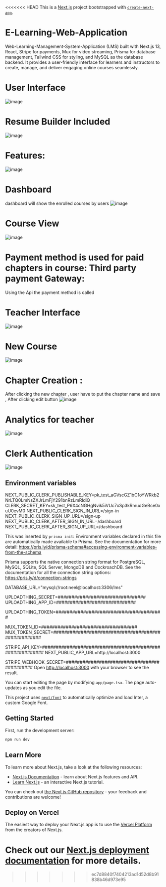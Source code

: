 <<<<<<< HEAD
This is a [Next.js](https://nextjs.org/) project bootstrapped with [`create-next-app`](https://github.com/vercel/next.js/tree/canary/packages/create-next-app).
# E-Learning-Web-Application
Web-Learning-Management-System-Application (LMS) built with Next.js 13, React, Stripe for payments, Mux for video streaming, Prisma for database management, Tailwind CSS for styling, and MySQL as the database backend. It provides a user-friendly interface for learners and instructors to create, manage, and deliver engaging online courses seamlessly.

# User Interface
![image](https://github.com/user-attachments/assets/963aa508-8be0-4332-9d21-6a74967911c1)

# Resume Builder Included
![image](https://github.com/user-attachments/assets/d8258595-7647-48a9-aa63-2696bf386605)

# Features:
![image](https://github.com/user-attachments/assets/05dd3965-0b86-4899-8667-e2bea0468b36)

# Dashboard 
dashboard will show the enrolled courses by users
![image](https://github.com/user-attachments/assets/4060c264-ea44-475b-9526-1adc5fe19e6c)

# Course View 
![image](https://github.com/user-attachments/assets/74eab1b7-d9af-4323-8950-3db0190ebe08)

# Payment method is used for paid chapters in course: Third party payment Gateway:
Using the Api the payment method is called

# Teacher Interface
![image](https://github.com/user-attachments/assets/93c0b2f5-b4b6-47d1-b900-2a5618cd1c2c)

# New Course
![image](https://github.com/user-attachments/assets/d034ed66-ce1d-4137-8a97-695ee09dd760)

# Chapter Creation : 
After clicking the new chapter , user have to put the chapter name and save , After clicking edit button
![image](https://github.com/user-attachments/assets/42bbefdc-2ab7-4b0f-a129-736ddf8f27aa)

# Analytics for teacher
![image](https://github.com/user-attachments/assets/7d000af3-72f1-4297-bf4f-d3743ca67a53)

# Clerk Authentication
![image](https://github.com/user-attachments/assets/b10394da-b777-46f9-9a58-b590efcbeb91)


## Environment variables
NEXT_PUBLIC_CLERK_PUBLISHABLE_KEY=pk_test_aGVscGZ1bC1oYWRkb2NrLTQ0LmNsZXJrLmFjY291bnRzLmRldiQ
CLERK_SECRET_KEY=sk_test_P6X4cNGHgNvik5iVUc7xSp3kRmudGeBce0xuU0evM0
NEXT_PUBLIC_CLERK_SIGN_IN_URL=/sign-in
NEXT_PUBLIC_CLERK_SIGN_UP_URL=/sign-up
NEXT_PUBLIC_CLERK_AFTER_SIGN_IN_URL=/dashboard
NEXT_PUBLIC_CLERK_AFTER_SIGN_UP_URL=/dashboard

This was inserted by `prisma init`:
Environment variables declared in this file are automatically made available to Prisma.
See the documentation for more detail: https://pris.ly/d/prisma-schema#accessing-environment-variables-from-the-schema

Prisma supports the native connection string format for PostgreSQL, MySQL, SQLite, SQL Server, MongoDB and CockroachDB.
See the documentation for all the connection string options: https://pris.ly/d/connection-strings

DATABASE_URL="mysql://root:neel@localhost:3306/lms"

UPLOADTHING_SECRET=################################
UPLOADTHING_APP_ID=#############################

UPLOADTHING_TOKEN=#######################################


MUX_TOKEN_ID=###################################
MUX_TOKEN_SECRET=####################################################

STRIPE_API_KEY=#########################################################
NEXT_PUBLIC_APP_URL=http://localhost:3000

STRIPE_WEBHOOK_SECRET=############################################
Open [http://localhost:3000](http://localhost:3000) with your browser to see the result.

You can start editing the page by modifying `app/page.tsx`. The page auto-updates as you edit the file.

This project uses [`next/font`](https://nextjs.org/docs/basic-features/font-optimization) to automatically optimize and load Inter, a custom Google Font.

## Getting Started

First, run the development server:

```bash
npm run dev

```

## Learn More

To learn more about Next.js, take a look at the following resources:

- [Next.js Documentation](https://nextjs.org/docs) - learn about Next.js features and API.
- [Learn Next.js](https://nextjs.org/learn) - an interactive Next.js tutorial.

You can check out [the Next.js GitHub repository](https://github.com/vercel/next.js/) - your feedback and contributions are welcome!

## Deploy on Vercel

The easiest way to deploy your Next.js app is to use the [Vercel Platform](https://vercel.com/new?utm_medium=default-template&filter=next.js&utm_source=create-next-app&utm_campaign=create-next-app-readme) from the creators of Next.js.

Check out our [Next.js deployment documentation](https://nextjs.org/docs/deployment) for more details.
=======

>>>>>>> ec7d8840f7404213ad1d52d8b91838b46d973e95
